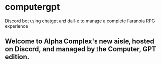 # computergpt
Discord bot using chatgpt and dall-e to manage a complete Paranoia RPG experience

## Welcome to Alpha Complex's new aisle, hosted on Discord, and managed by the Computer, GPT edition.
